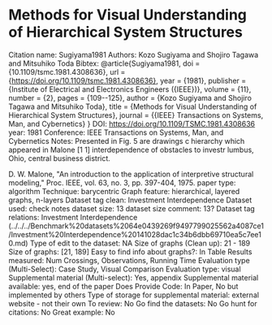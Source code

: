 # Methods for Visual Understanding of Hierarchical System Structures

Citation name: Sugiyama1981
Authors: Kozo Sugiyama and Shojiro Tagawa and Mitsuhiko Toda
Bibtex: @article{Sugiyama1981,
doi = {10.1109/tsmc.1981.4308636},
url = {https://doi.org/10.1109/tsmc.1981.4308636},
year = {1981},
publisher = {Institute of Electrical and Electronics Engineers ({IEEE})},
volume = {11},
number = {2},
pages = {109--125},
author = {Kozo Sugiyama and Shojiro Tagawa and Mitsuhiko Toda},
title = {Methods for Visual Understanding of Hierarchical System Structures},
journal = {{IEEE} Transactions on Systems, Man, and Cybernetics}
}
DOI: https://doi.org/10.1109/TSMC.1981.4308636
year: 1981
Conference: IEEE Transactions on Systems, Man, and Cybernetics
Notes: Presented in Fig. 5 are drawings c
hierarchy which appeared in Malone [1 1]
interdependence of obstacles to investr
lumbus, Ohio, central business district.

D. W. Malone, "An introduction to the application of interpretive
structural modeling," Proc. IEEE, vol. 63, no. 3, pp. 397-404, 1975.
paper type: algorithm
Technique: barycentric
Graph feature: hierarchical, layered graphs, n-layers
Dataset tag clean: Investment Interdependence
Dataset used: check notes 
dataset size: 13
dataset size comment: 13?
Dataset tag relations: Investment Interdependence (../../../Benchmark%20datasets%2064e0439269f9497799025562a4087ce1/Investment%20Interdependence%20141028dac1c34b6dbb69710ea5c7ee10.md)
Type of edit to the dataset: NA
Size of graphs (Clean up): 21 - 189
Size of graphs: [21, 189]
Easy to find info about graphs?: In Table
Results measured: Num Crossings, Observations, Running Time
Evaluation type (Multi-Select): Case Study, Visual Comparison
Evaluation type: visual
Supplemental material (Multi-select): Yes, appendix
Supplemental material available: yes, end of the paper
Does Provide Code: In Paper, No but implemented by others
Type of storage for supplemental material: external website - not their own
To review: No
Go find the datasets: No
Go hunt for citations: No
Great example: No